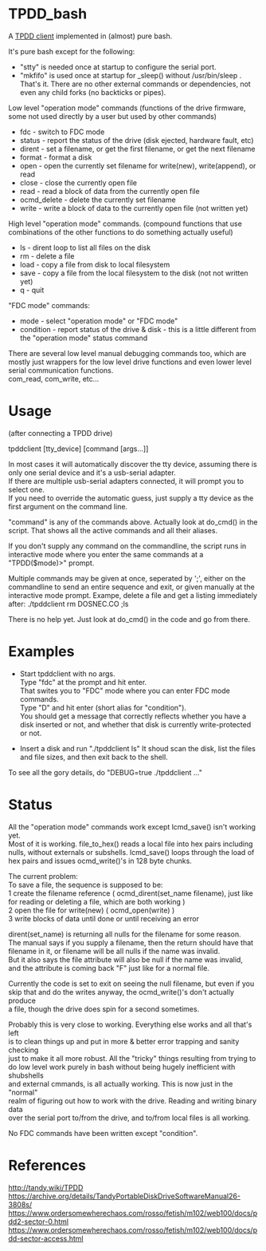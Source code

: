 # TPDD_bash

A [TPDD client](http://tandy.wiki/TPDD_client) implemented in (almost) pure bash.

It's pure bash except for the following:
* "stty" is needed once at startup to configure the serial port.
* "mkfifo" is used once at startup for _sleep() without /usr/bin/sleep .  
That's it. There are no other external commands or dependencies, not even any child forks (no backticks or pipes).

Low level "operation mode" commands (functions of the drive firmware, some not used directly by a user but used by other commands)
* fdc - switch to FDC mode
* status - report the status of the drive (disk ejected, hardware fault, etc)
* dirent - set a filename, or get the first filename, or get the next filename
* format - format a disk
* open - open the currently set filename for write(new), write(append), or read
* close - close the currently open file
* read - read a block of data from the currently open file
* ocmd_delete - delete the currently set filename
* write - write a block of data to the currently open file (not written yet)

High level "operation mode" commands. (compound functions that use combinations of the other functions to do something actually useful)
* ls - dirent loop to list all files on the disk
* rm - delete a file
* load - copy a file from disk to local filesystem
* save - copy a file from the local filesystem to the disk (not not written yet)
* q - quit

"FDC mode" commands:
* mode - select "operation mode" or "FDC mode"
* condition - report status of the drive & disk - this is a little different from the "operation mode" status command

There are several low level manual debugging commands too, which are mostly just wrappers for the low level drive functions and even lower level serial communication functions.  
com_read, com_write, etc...

# Usage
(after connecting a TPDD drive)

tpddclient [tty_device] [command [args...]]

In most cases it will automatically discover the tty device, assuming there is only one serial device and it's a usb-serial adapter.  
If there are multiple usb-serial adapters connected, it will prompt you to select one.  
If you need to override the automatic guess, just supply a tty device as the first argument on the command line.

"command" is any of the commands above. Actually look at do_cmd() in the script. That shows all the active commands and all their aliases.

If you don't supply any command on the commandline, the script runs in interactive mode where you enter the same commands at a "TPDD($mode)>" prompt.

Multiple commands may be given at once, seperated by ';', either on the commandline to send an entire sequence and exit, or given manually at the interactive mode prompt.
Exampe, delete a file and get a listing immediately after:
./tpddclient rm DOSNEC.CO \;ls

There is no help yet. Just look at do_cmd() in the code and go from there.

# Examples

* Start tpddclient with no args.  
Type "fdc" at the prompt and hit enter.  
That swites you to "FDC" mode where you can enter FDC mode commands.  
Type "D" and hit enter (short alias for "condition").  
You should get a message that correctly reflects whether you have a disk inserted or not, and whether that disk is currently write-protected or not.

* Insert a disk and run "./tpddclient ls"
It shoud scan the disk, list the files and file sizes, and then exit back to the shell.

To see all the gory details, do "DEBUG=true ./tpddclient ..."

# Status
All the "operation mode" commands work except lcmd_save() isn't working yet.  
Most of it is working. file_to_hex() reads a local file into hex pairs
including nulls, without externals or subshells. lcmd_save() loops through
the load of hex pairs and issues ocmd_write()'s in 128 byte chunks.

The current problem:  
To save a file, the sequence is supposed to be:  
 1 create the filename reference ( ocmd_dirent(set_name filename), just like for reading or deleting a file, which are both working )  
 2 open the file for write(new) ( ocmd_open(write) )  
 3 write blocks of data until done or until receiving an error  

dirent(set_name) is returning all nulls for the filename for some reason.  
The manual says if you supply a filename, then the return should have that  
filename in it, or filename will be all nulls if the name was invalid.  
But it also says the file attribute will also be null if the name was invalid,  
and the attribute is coming back "F" just like for a normal file.  

Currently the code is set to exit on seeing the null filename, but even if you  
skip that and do the writes anyway, the ocmd_write()'s don't actually produce  
a file, though the drive does spin for a second sometimes.  

Probably this is very close to working. Everything else works and all that's left  
is to clean things up and put in more & better error trapping and sanity checking  
just to make it all more robust. All the "tricky" things resulting from trying to  
do low level work purely in bash without being hugely inefficient with shubshells  
and external cmmands, is all actually working. This is now just in the "normal"  
realm of figuring out how to work with the drive. Reading and writing binary data  
over the serial port to/from the drive, and to/from local files is all working.  

No FDC commands have been written except "condition".

# References
http://tandy.wiki/TPDD  
https://archive.org/details/TandyPortableDiskDriveSoftwareManual26-3808s/  
https://www.ordersomewherechaos.com/rosso/fetish/m102/web100/docs/pdd2-sector-0.html  
https://www.ordersomewherechaos.com/rosso/fetish/m102/web100/docs/pdd-sector-access.html
